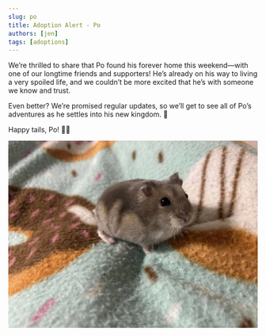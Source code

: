 ```yaml
---
slug: po
title: Adoption Alert - Po
authors: [jen]
tags: [adoptions]
---
```


We’re thrilled to share that Po found his forever home this weekend—with one of our longtime friends and supporters! He’s already on his way to living a very spoiled life, and we couldn’t be more excited that he’s with someone we know and trust.

<!-- truncate -->

Even better? We’re promised regular updates, so we’ll get to see all of Po’s adventures as he settles into his new kingdom. 💛

Happy tails, Po! 🐹✨

![po the hamster](po.jpg)
